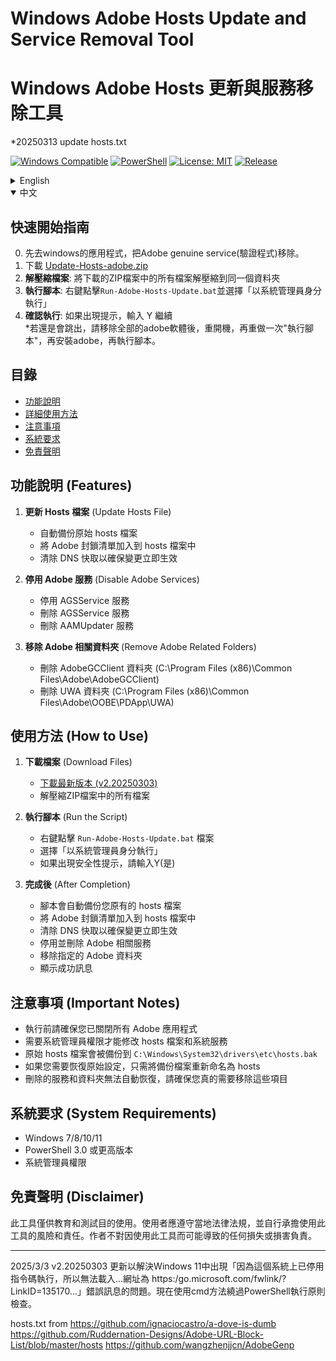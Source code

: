 # Windows Adobe Hosts Update and Service Removal Tool
# Windows Adob​​e Hosts 更新與服務移除工具
*20250313 update hosts.txt  

[![Windows Compatible](https://img.shields.io/badge/Platform-Windows-blue.svg)](https://www.microsoft.com/windows)
[![PowerShell](https://img.shields.io/badge/PowerShell-3.0+-5391FE.svg)](https://microsoft.com/PowerShell)
[![License: MIT](https://img.shields.io/badge/License-MIT-yellow.svg)](https://opensource.org/licenses/MIT)
[![Release](https://img.shields.io/github/v/release/blues32767/Update-Hosts-adobe-powershell)](https://github.com/blues32767/Update-Hosts-adobe-powershell/releases/latest)

<details>
<summary>English</summary>

## Quick Start Guide
0. First go to Windows applications and remove the Adobe genuine service software.  
1.Download Files [Update-Hosts-adobe.zip ]([https://github.com/blues32767/Update-Hosts-adobe-powershell/releases/download/v2.20250303/Update-Hosts-adobe.zip](https://github.com/blues32767/Windows-Adobe-Hosts-Update-and-Service-Removal-Tool/releases/download/v2.20250313v2/Update-Hosts-adobe.zip))  
2. **Extract Files**: Extract all files from the downloaded ZIP to the same folder  
3. **Run the Script**: Right-click on `Run-Adobe-Hosts-Update.bat` and select "Run as administrator"  
4. **Confirm**: If prompted, enter Y to continue  

## Table of Contents
- [Features](#features)
- [Detailed Instructions](#how-to-use)
- [Important Notes](#important-notes)
- [System Requirements](#system-requirements)
- [Disclaimer](#disclaimer)

## Features

1. **Update Hosts File**
   - Automatically backs up the original hosts file
   - Adds Adobe blocking list to the hosts file
   - Clears DNS cache to ensure changes take effect immediately

2. **Disable Adobe Services**
   - Disables AGSService service
   - Removes AGSService service
   - Removes AAMUpdater service

3. **Remove Adobe Related Folders**
   - Deletes AdobeGCClient folder (C:\Program Files (x86)\Common Files\Adobe\AdobeGCClient)
   - Deletes UWA folder (C:\Program Files (x86)\Common Files\Adobe\OOBE\PDApp\UWA)

## How to Use

1. **Download Files**
   - [Download the latest release (v2.20250303)](https://github.com/blues32767/Update-Hosts-adobe-powershell/releases/download/v2.20250303/Update-Hosts-adobe.zip)
   - Extract all files from the ZIP archive

2. **Run the Script**
   - Right-click on the `Run-Adobe-Hosts-Update.bat` file
   - Select "Run as administrator"
   - If a security prompt appears, enter Y (Yes)

3. **After Completion**
   - The script will automatically back up your original hosts file
   - Add the Adobe blocking list to your hosts file
   - Clear DNS cache to ensure changes take effect immediately
   - Disable and remove Adobe related services
   - Remove specified Adobe folders
   - Display success messages

## Important Notes

- Make sure all Adobe applications are closed before running
- Administrator privileges are required to modify the hosts file and system services
- Your original hosts file will be backed up to `C:\Windows\System32\drivers\etc\hosts.bak`
- To restore original settings, simply rename the backup file to hosts
- Deleted services and folders cannot be automatically restored, please make sure you really need to remove these items

## System Requirements

- Windows 7/8/10/11
- PowerShell 3.0 or higher
- Administrator privileges

## Disclaimer

This tool is for educational and testing purposes only. Users should comply with local laws and regulations and assume all risks and responsibilities associated with using this tool. The author is not responsible for any loss or damage that may result from using this tool.

---
2025/3/3 v2.20250303 Updated to address the issue in Windows 11 where the error message "Script execution is disabled on this system... Visit https:/go.microsoft.com/fwlink/?LinkID=135170..." appears. Now using cmd method to bypass PowerShell execution policy checks.

hosts.txt from
https://github.com/Ruddernation-Designs/Adobe-URL-Block-List/blob/master/hosts
https://github.com/wangzhenjjcn/AdobeGenp

</details>

<details open>
<summary>中文</summary>

## 快速開始指南
   0. 先去windows的應用程式，把Adobe genuine service(驗證程式)移除。  
   1. 下載 [Update-Hosts-adobe.zip ](https://github.com/blues32767/Update-Hosts-adobe-powershell/releases/download/v2.20250303/Update-Hosts-adobe.zip)  
   2. **解壓縮檔案**: 將下載的ZIP檔案中的所有檔案解壓縮到同一個資料夾  
   3. **執行腳本**: 右鍵點擊`Run-Adobe-Hosts-Update.bat`並選擇「以系統管理員身分執行」  
   4. **確認執行**: 如果出現提示，輸入 Y 繼續  
   *若還是會跳出，請移除全部的adobe軟體後，重開機，再重做一次"執行腳本"，再安裝adobe，再執行腳本。


## 目錄
- [功能說明](#功能說明-features)
- [詳細使用方法](#使用方法-how-to-use)
- [注意事項](#注意事項-important-notes)
- [系統要求](#系統要求-system-requirements)
- [免責聲明](#免責聲明-disclaimer)

## 功能說明 (Features)

1. **更新 Hosts 檔案** (Update Hosts File)
   - 自動備份原始 hosts 檔案
   - 將 Adobe 封鎖清單加入到 hosts 檔案中
   - 清除 DNS 快取以確保變更立即生效

2. **停用 Adobe 服務** (Disable Adobe Services)
   - 停用 AGSService 服務
   - 刪除 AGSService 服務
   - 刪除 AAMUpdater 服務

3. **移除 Adobe 相關資料夾** (Remove Adobe Related Folders)
   - 刪除 AdobeGCClient 資料夾 (C:\Program Files (x86)\Common Files\Adobe\AdobeGCClient)
   - 刪除 UWA 資料夾 (C:\Program Files (x86)\Common Files\Adobe\OOBE\PDApp\UWA)

## 使用方法 (How to Use)

1. **下載檔案** (Download Files)
   - [下載最新版本 (v2.20250303)](https://github.com/blues32767/Update-Hosts-adobe-powershell/releases/tag/v2.20250303)
   - 解壓縮ZIP檔案中的所有檔案

2. **執行腳本** (Run the Script)
   - 右鍵點擊 `Run-Adobe-Hosts-Update.bat` 檔案
   - 選擇「以系統管理員身分執行」
   - 如果出現安全性提示，請輸入Y(是)

3. **完成後** (After Completion)
   - 腳本會自動備份您原有的 hosts 檔案
   - 將 Adobe 封鎖清單加入到 hosts 檔案中
   - 清除 DNS 快取以確保變更立即生效
   - 停用並刪除 Adobe 相關服務
   - 移除指定的 Adobe 資料夾
   - 顯示成功訊息

## 注意事項 (Important Notes)

- 執行前請確保您已關閉所有 Adobe 應用程式
- 需要系統管理員權限才能修改 hosts 檔案和系統服務
- 原始 hosts 檔案會被備份到 `C:\Windows\System32\drivers\etc\hosts.bak`
- 如果您需要恢復原始設定，只需將備份檔案重新命名為 hosts
- 刪除的服務和資料夾無法自動恢復，請確保您真的需要移除這些項目

## 系統要求 (System Requirements)

- Windows 7/8/10/11
- PowerShell 3.0 或更高版本
- 系統管理員權限

## 免責聲明 (Disclaimer)

此工具僅供教育和測試目的使用。使用者應遵守當地法律法規，並自行承擔使用此工具的風險和責任。作者不對因使用此工具而可能導致的任何損失或損害負責。

</details>

---
2025/3/3 v2.20250303 更新以解決Windows 11中出現「因為這個系統上已停用指令碼執行，所以無法載入...網址為 https:/go.microsoft.com/fwlink/?LinkID=135170...」錯誤訊息的問題。現在使用cmd方法繞過PowerShell執行原則檢查。

hosts.txt from
https://github.com/ignaciocastro/a-dove-is-dumb
https://github.com/Ruddernation-Designs/Adobe-URL-Block-List/blob/master/hosts
https://github.com/wangzhenjjcn/AdobeGenp
